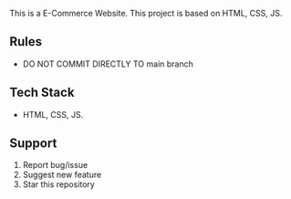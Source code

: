 This is a E-Commerce Website. This project is based on HTML, CSS, JS.



## Rules
- DO NOT COMMIT DIRECTLY TO main branch

## Tech Stack
-  HTML, CSS, JS.


## Support
1. Report bug/issue
2. Suggest new feature
3. Star this repository






